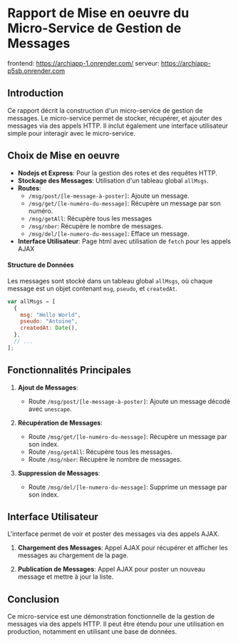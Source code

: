# Rapport de Mise en oeuvre du Micro-Service de Gestion de Messages

frontend: https://archiapp-1.onrender.com/
serveur: https://archiapp-p5sb.onrender.com

## Introduction

Ce rapport décrit la construction d'un micro-service de gestion de messages. Le micro-service permet de stocker, récupérer, et ajouter des messages via des appels HTTP. Il inclut également une interface utilisateur simple pour interagir avec le micro-service.

## Choix de Mise en oeuvre

- **Nodejs et Express**: Pour la gestion des rotes et des requêtes HTTP.
- **Stockage des Messages**: Utilisation d'un tableau global `allMsgs`.
- **Routes**:
  - `/msg/post/[le-message-à-poster]`: Ajoute un message.
  - `/msg/get/[le-numéro-du-message]`: Récupère un message par son numéro.
  - `/msg/getAll`: Récupère tous les messages
  - `/msg/nber`: Récupère le nombre de messages.
  - `/msg/del/[le-numero-du-message]`: Efface un message.
- **Interface Utilisateur**: Page html avec utilisation de `fetch` pour les appels AJAX

#### Structure de Données

Les messages sont stocké dans un tableau global `allMsgs`, où chaque message est un objet contenant `msg`, `pseudo`, et `createdAt`.

```javascript
var allMsgs = [
  {
    msg: "Hello World",
    pseudo: "Antoine",
    createdAt: Date(),
  },
  // ...
];
```

## Fonctionnalités Principales

1. **Ajout de Messages**:
   - Route `/msg/post/[le-message-à-poster]`: Ajoute un message décodé avec `unescape`.

2. **Récupération de Messages**:
   - Route `/msg/get/[le-numéro-du-message]`: Récupère un message par son index.
   - Route `/msg/getAll`: Récupère tous les messages.
   - Route `/msg/nber`: Récupère le nombre de messages.

3. **Suppression de Messages**:
   - Route `/msg/del/[le-numero-du-message]`: Supprime un message par son index.

## Interface Utilisateur

L'interface permet de voir et poster des messages via des appels AJAX.

1. **Chargement des Messages**: Appel AJAX pour récupérer et afficher les messages au chargement de la page.

2. **Publication de Messages**: Appel AJAX pour poster un nouveau message et mettre à jour la liste.

## Conclusion

Ce micro-service est une démonstration fonctionnelle de la gestion de messages via des appels HTTP. Il peut être étendu pour une utilisation en production, notamment en utilisant une base de données.
